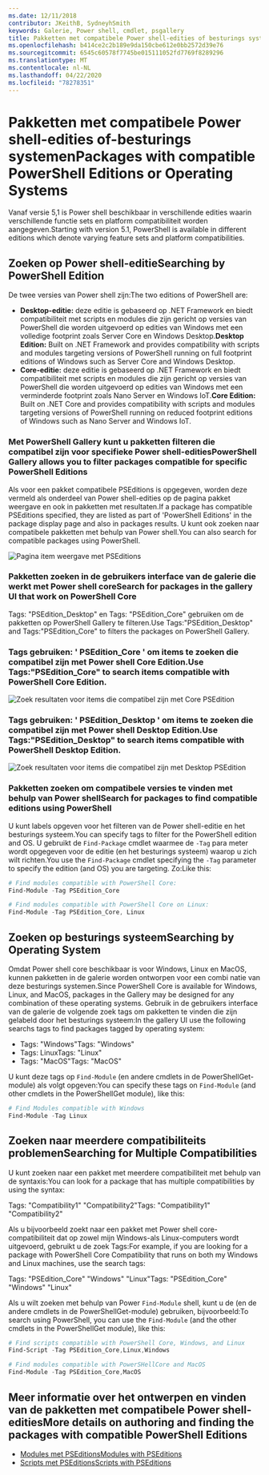 ```yaml
---
ms.date: 12/11/2018
contributor: JKeithB, SydneyhSmith
keywords: Galerie, Power shell, cmdlet, psgallery
title: Pakketten met compatibele Power shell-edities of besturings systeem
ms.openlocfilehash: b414ce2c2b189e9da150cbe612e0bb2572d39e76
ms.sourcegitcommit: 6545c60578f7745be015111052fd7769f8289296
ms.translationtype: MT
ms.contentlocale: nl-NL
ms.lasthandoff: 04/22/2020
ms.locfileid: "78278351"
---
```

# <a name="packages-with-compatible-powershell-editions-or-operating-systems"></a><span data-ttu-id="a8c50-103">Pakketten met compatibele Power shell-edities of-besturings systemen</span><span class="sxs-lookup"><span data-stu-id="a8c50-103">Packages with compatible PowerShell Editions or Operating Systems</span></span>

<span data-ttu-id="a8c50-104">Vanaf versie 5,1 is Power shell beschikbaar in verschillende edities waarin verschillende functie sets en platform compatibiliteit worden aangegeven.</span><span class="sxs-lookup"><span data-stu-id="a8c50-104">Starting with version 5.1, PowerShell is available in different editions which denote varying feature sets and platform compatibilities.</span></span>

## <a name="searching-by-powershell-edition"></a><span data-ttu-id="a8c50-105">Zoeken op Power shell-editie</span><span class="sxs-lookup"><span data-stu-id="a8c50-105">Searching by PowerShell Edition</span></span>

<span data-ttu-id="a8c50-106">De twee versies van Power shell zijn:</span><span class="sxs-lookup"><span data-stu-id="a8c50-106">The two editions of PowerShell are:</span></span>
- <span data-ttu-id="a8c50-107">**Desktop-editie:** deze editie is gebaseerd op .NET Framework en biedt compatibiliteit met scripts en modules die zijn gericht op versies van PowerShell die worden uitgevoerd op edities van Windows met een volledige footprint zoals Server Core en Windows Desktop.</span><span class="sxs-lookup"><span data-stu-id="a8c50-107">**Desktop Edition:** Built on .NET Framework and provides compatibility with scripts and modules targeting versions of PowerShell running on full footprint editions of Windows such as Server Core and Windows Desktop.</span></span>
- <span data-ttu-id="a8c50-108">**Core-editie:** deze editie is gebaseerd op .NET Framework en biedt compatibiliteit met scripts en modules die zijn gericht op versies van PowerShell die worden uitgevoerd op edities van Windows met een verminderde footprint zoals Nano Server en Windows IoT.</span><span class="sxs-lookup"><span data-stu-id="a8c50-108">**Core Edition:** Built on .NET Core and provides compatibility with scripts and modules targeting versions of PowerShell running on reduced footprint editions of Windows such as Nano Server and Windows IoT.</span></span>

### <a name="powershell-gallery-allows-you-to-filter-packages-compatible-for-specific-powershell-editions"></a><span data-ttu-id="a8c50-109">Met PowerShell Gallery kunt u pakketten filteren die compatibel zijn voor specifieke Power shell-edities</span><span class="sxs-lookup"><span data-stu-id="a8c50-109">PowerShell Gallery allows you to filter packages compatible for specific PowerShell Editions</span></span>

<span data-ttu-id="a8c50-110">Als voor een pakket compatibele PSEditions is opgegeven, worden deze vermeld als onderdeel van Power shell-edities op de pagina pakket weergave en ook in pakketten met resultaten.</span><span class="sxs-lookup"><span data-stu-id="a8c50-110">If a package has compatible PSEditions specified, they are listed as part of 'PowerShell Editions' in the package display page and also in packages results.</span></span>
<span data-ttu-id="a8c50-111">U kunt ook zoeken naar compatibele pakketten met behulp van Power shell.</span><span class="sxs-lookup"><span data-stu-id="a8c50-111">You can also search for compatible packages using PowerShell.</span></span>

![Pagina item weergave met PSEditions](media/searching-by-compatibility/packagedisplaypagewithpseditions.PNG)

### <a name="search-for-packages-in-the-gallery-ui-that-work-on-powershell-core"></a><span data-ttu-id="a8c50-113">Pakketten zoeken in de gebruikers interface van de galerie die werkt met Power shell core</span><span class="sxs-lookup"><span data-stu-id="a8c50-113">Search for packages in the gallery UI that work on PowerShell Core</span></span>

<span data-ttu-id="a8c50-114">Tags: "PSEdition_Desktop" en Tags: "PSEdition_Core" gebruiken om de pakketten op PowerShell Gallery te filteren.</span><span class="sxs-lookup"><span data-stu-id="a8c50-114">Use Tags:"PSEdition_Desktop" and Tags:"PSEdition_Core" to filters the packages on PowerShell Gallery.</span></span>

### <a name="use-tagspsedition_core-to-search-items-compatible-with-powershell-core-edition"></a><span data-ttu-id="a8c50-115">Tags gebruiken: ' PSEdition_Core ' om items te zoeken die compatibel zijn met Power shell Core Edition.</span><span class="sxs-lookup"><span data-stu-id="a8c50-115">Use Tags:"PSEdition_Core" to search items compatible with PowerShell Core Edition.</span></span>

![Zoek resultaten voor items die compatibel zijn met Core PSEdition](media/searching-by-compatibility/searchresultswithpseditions.PNG)

### <a name="use-tagspsedition_desktop-to-search-items-compatible-with-powershell-desktop-edition"></a><span data-ttu-id="a8c50-117">Tags gebruiken: ' PSEdition_Desktop ' om items te zoeken die compatibel zijn met Power shell Desktop Edition.</span><span class="sxs-lookup"><span data-stu-id="a8c50-117">Use Tags:"PSEdition_Desktop" to search items compatible with PowerShell Desktop Edition.</span></span>

![Zoek resultaten voor items die compatibel zijn met Desktop PSEdition](media/searching-by-compatibility/searchresultswithpseditionsdesktop.PNG)

### <a name="search-for-packages-to-find-compatible-editions-using-powershell"></a><span data-ttu-id="a8c50-119">Pakketten zoeken om compatibele versies te vinden met behulp van Power shell</span><span class="sxs-lookup"><span data-stu-id="a8c50-119">Search for packages to find compatible editions using PowerShell</span></span>
<span data-ttu-id="a8c50-120">U kunt labels opgeven voor het filteren van de Power shell-editie en het besturings systeem.</span><span class="sxs-lookup"><span data-stu-id="a8c50-120">You can specify tags to filter for the PowerShell edition and OS.</span></span>
<span data-ttu-id="a8c50-121">U gebruikt de `Find-Package` cmdlet waarmee de `-Tag` para meter wordt opgegeven voor de editie (en het besturings systeem) waarop u zich wilt richten.</span><span class="sxs-lookup"><span data-stu-id="a8c50-121">You use the `Find-Package` cmdlet specifying the `-Tag` parameter to specify the edition (and OS) you are targeting.</span></span>
<span data-ttu-id="a8c50-122">Zo:</span><span class="sxs-lookup"><span data-stu-id="a8c50-122">Like this:</span></span>

```powershell
# Find modules compatible with PowerShell Core:
Find-Module -Tag PSEdition_Core

# Find modules compatible with PowerShell Core on Linux:
Find-Module -Tag PSEdition_Core, Linux
```

## <a name="searching-by-operating-system"></a><span data-ttu-id="a8c50-123">Zoeken op besturings systeem</span><span class="sxs-lookup"><span data-stu-id="a8c50-123">Searching by Operating System</span></span>

<span data-ttu-id="a8c50-124">Omdat Power shell core beschikbaar is voor Windows, Linux en MacOS, kunnen pakketten in de galerie worden ontworpen voor een combi natie van deze besturings systemen.</span><span class="sxs-lookup"><span data-stu-id="a8c50-124">Since PowerShell Core is available for Windows, Linux, and MacOS, packages in the Gallery may be designed for any combination of these operating systems.</span></span> <span data-ttu-id="a8c50-125">Gebruik in de gebruikers interface van de galerie de volgende zoek tags om pakketten te vinden die zijn gelabeld door het besturings systeem:</span><span class="sxs-lookup"><span data-stu-id="a8c50-125">In the gallery UI use the following searchs tags to find packages tagged by operating system:</span></span>

- <span data-ttu-id="a8c50-126">Tags: "Windows"</span><span class="sxs-lookup"><span data-stu-id="a8c50-126">Tags: "Windows"</span></span>
- <span data-ttu-id="a8c50-127">Tags: Linux</span><span class="sxs-lookup"><span data-stu-id="a8c50-127">Tags: "Linux"</span></span>
- <span data-ttu-id="a8c50-128">Tags: "MacOS"</span><span class="sxs-lookup"><span data-stu-id="a8c50-128">Tags: "MacOS"</span></span>

<span data-ttu-id="a8c50-129">U kunt deze tags op `Find-Module` (en andere cmdlets in de PowerShellGet-module) als volgt opgeven:</span><span class="sxs-lookup"><span data-stu-id="a8c50-129">You can specify these tags on `Find-Module` (and other cmdlets in the PowerShellGet module), like this:</span></span>

```powershell
# Find Modules compatible with Windows
Find-Module -Tag Linux
```

## <a name="searching-for-multiple-compatibilities"></a><span data-ttu-id="a8c50-130">Zoeken naar meerdere compatibiliteits problemen</span><span class="sxs-lookup"><span data-stu-id="a8c50-130">Searching for Multiple Compatibilities</span></span>

<span data-ttu-id="a8c50-131">U kunt zoeken naar een pakket met meerdere compatibiliteit met behulp van de syntaxis:</span><span class="sxs-lookup"><span data-stu-id="a8c50-131">You can look for a package that has multiple compatibilities by using the syntax:</span></span>

<span data-ttu-id="a8c50-132">Tags: "Compatibility1" "Compatibility2"</span><span class="sxs-lookup"><span data-stu-id="a8c50-132">Tags: "Compatibility1" "Compatibility2"</span></span>

<span data-ttu-id="a8c50-133">Als u bijvoorbeeld zoekt naar een pakket met Power shell core-compatibiliteit dat op zowel mijn Windows-als Linux-computers wordt uitgevoerd, gebruikt u de zoek Tags:</span><span class="sxs-lookup"><span data-stu-id="a8c50-133">For example, if you are looking for a package with PowerShell Core Compatibility that runs on both my Windows and Linux machines, use the search tags:</span></span>

<span data-ttu-id="a8c50-134">Tags: "PSEdition_Core" "Windows" "Linux"</span><span class="sxs-lookup"><span data-stu-id="a8c50-134">Tags: "PSEdition_Core" "Windows" "Linux"</span></span>

<span data-ttu-id="a8c50-135">Als u wilt zoeken met behulp van Power `Find-Module` shell, kunt u de (en de andere cmdlets in de PowerShellGet-module) gebruiken, bijvoorbeeld:</span><span class="sxs-lookup"><span data-stu-id="a8c50-135">To search using PowerShell, you can use the `Find-Module` (and the other cmdlets in the PowerShellGet module), like this:</span></span>

```powershell
# Find scripts compatible with PowerShell Core, Windows, and Linux
Find-Script -Tag PSEdition_Core,Linux,Windows

# Find modules compatible with PowerSHellCore and MacOS
Find-Module -Tag PSEdition_Core,MacOS
```

## <a name="more-details-on-authoring-and-finding-the-packages-with-compatible-powershell-editions"></a><span data-ttu-id="a8c50-136">Meer informatie over het ontwerpen en vinden van de pakketten met compatibele Power shell-edities</span><span class="sxs-lookup"><span data-stu-id="a8c50-136">More details on authoring and finding the packages with compatible PowerShell Editions</span></span>

- [<span data-ttu-id="a8c50-137">Modules met PSEditions</span><span class="sxs-lookup"><span data-stu-id="a8c50-137">Modules with PSEditions</span></span>](../../concepts/module-psedition-support.md)
- [<span data-ttu-id="a8c50-138">Scripts met PSEditions</span><span class="sxs-lookup"><span data-stu-id="a8c50-138">Scripts with PSEditions</span></span>](../../concepts/script-psedition-support.md)
